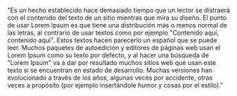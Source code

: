 "Es un hecho establecido hace demasiado tiempo que un lector se distraerá con el contenido del texto de un sitio mientras que mira su diseño.
El punto de usar Lorem Ipsum es que tiene una distribución más o menos normal de las letras, al contrario de usar textos como por ejemplo "Contenido aquí, contenido aquí".
Estos textos hacen parecerlo un español que se puede leer.
Muchos paquetes de autoedición y editores de páginas web usan el Lorem Ipsum como su texto por defecto, y al hacer una búsqueda de "Lorem Ipsum" va a dar por resultado muchos sitios web que usan este texto si se encuentran en estado de desarrollo. 
Muchas versiones han evolucionado a través de los años, algunas veces por accidente, otras veces a propósito (por ejemplo insertándole humor y cosas por el estilo)."